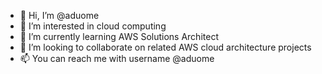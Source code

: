 - 👋 Hi, I’m @aduome
- 👀 I’m interested in cloud computing
- 🌱 I’m currently learning AWS Solutions Architect 
- 💞️ I’m looking to collaborate on related AWS cloud architecture projects
- 📫 You can reach me with username @aduome

<!---
aduome/aduome is a ✨ special ✨ repository because its `README.md` (this file) appears on your GitHub profile.
You can click the Preview link to take a look at your changes.
--->
